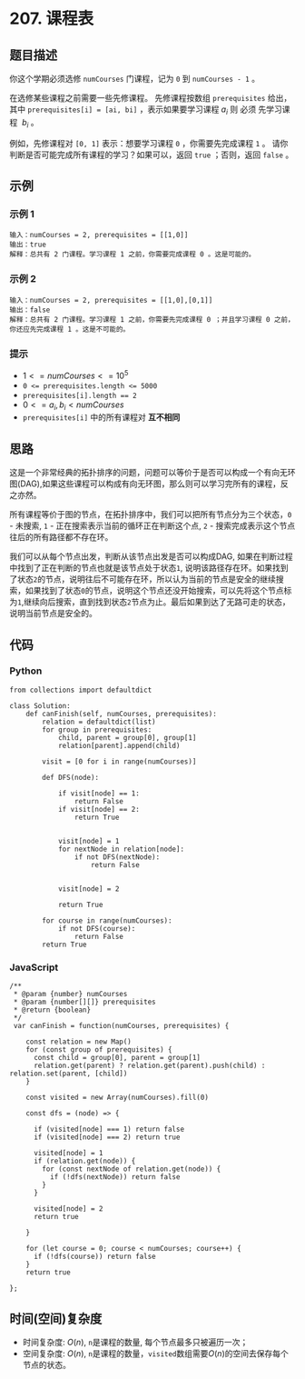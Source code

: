 # 207. 课程表

## 题目描述
你这个学期必须选修 `numCourses` 门课程，记为 `0` 到 `numCourses - 1` 。

在选修某些课程之前需要一些先修课程。 先修课程按数组 `prerequisites` 给出，其中 `prerequisites[i] = [ai, bi]` ，表示如果要学习课程 $a_i$ 则 必须 先学习课程  $b_i$ 。

例如，先修课程对 `[0, 1]` 表示：想要学习课程 `0` ，你需要先完成课程 `1` 。
请你判断是否可能完成所有课程的学习？如果可以，返回 `true` ；否则，返回 `false` 。

## 示例
### 示例 1
```
输入：numCourses = 2, prerequisites = [[1,0]]
输出：true
解释：总共有 2 门课程。学习课程 1 之前，你需要完成课程 0 。这是可能的。
```

### 示例 2
```
输入：numCourses = 2, prerequisites = [[1,0],[0,1]]
输出：false
解释：总共有 2 门课程。学习课程 1 之前，你需要先完成​课程 0 ；并且学习课程 0 之前，你还应先完成课程 1 。这是不可能的。
```

### 提示
- $1 <= numCourses <= 10^5$
- `0 <= prerequisites.length <= 5000`
- `prerequisites[i].length == 2`
- $0 <= a_i, b_i < numCourses$
- `prerequisites[i]` 中的所有课程对 **互不相同**

## 思路
这是一个非常经典的拓扑排序的问题，问题可以等价于是否可以构成一个有向无环图(DAG),如果这些课程可以构成有向无环图，那么则可以学习完所有的课程，反之亦然。

所有课程等价于图的节点，在拓扑排序中，我们可以把所有节点分为三个状态，`0` - 未搜索, `1` - 正在搜索表示当前的循环正在判断这个点, `2` - 搜索完成表示这个节点往后的所有路径都不存在环。

我们可以从每个节点出发，判断从该节点出发是否可以构成DAG, 如果在判断过程中找到了正在判断的节点也就是该节点处于状态`1`, 说明该路径存在环。如果找到了状态`2`的节点，说明往后不可能存在环，所以认为当前的节点是安全的继续搜索，如果找到了状态`0`的节点，说明这个节点还没开始搜索，可以先将这个节点标为`1`,继续向后搜索，直到找到状态`2`节点为止。最后如果到达了无路可走的状态，说明当前节点是安全的。

## 代码
### Python
```
from collections import defaultdict

class Solution:
    def canFinish(self, numCourses, prerequisites):
        relation = defaultdict(list)
        for group in prerequisites:
            child, parent = group[0], group[1]
            relation[parent].append(child)
        
        visit = [0 for i in range(numCourses)]
        
        def DFS(node):
            
            if visit[node] == 1: 
                return False
            if visit[node] == 2: 
                return True


            visit[node] = 1
            for nextNode in relation[node]:
                if not DFS(nextNode):
                    return False


            visit[node] = 2
            
            return True
        
        for course in range(numCourses):
            if not DFS(course):
                return False
        return True
```

### JavaScript
```
/**
 * @param {number} numCourses
 * @param {number[][]} prerequisites
 * @return {boolean}
 */
 var canFinish = function(numCourses, prerequisites) {

    const relation = new Map()
    for (const group of prerequisites) {
      const child = group[0], parent = group[1]
      relation.get(parent) ? relation.get(parent).push(child) : relation.set(parent, [child])
    }

    const visited = new Array(numCourses).fill(0)

    const dfs = (node) => {

      if (visited[node] === 1) return false
      if (visited[node] === 2) return true
      
      visited[node] = 1
      if (relation.get(node)) {
        for (const nextNode of relation.get(node)) {
          if (!dfs(nextNode)) return false
        }
      }

      visited[node] = 2
      return true

    }

    for (let course = 0; course < numCourses; course++) {
      if (!dfs(course)) return false
    }
    return true

};
```

## 时间(空间)复杂度
- 时间复杂度: $O(n)$, `n`是课程的数量, 每个节点最多只被遍历一次；
- 空间复杂度: $O(n)$, `n`是课程的数量，`visited`数组需要$O(n)$的空间去保存每个节点的状态。
